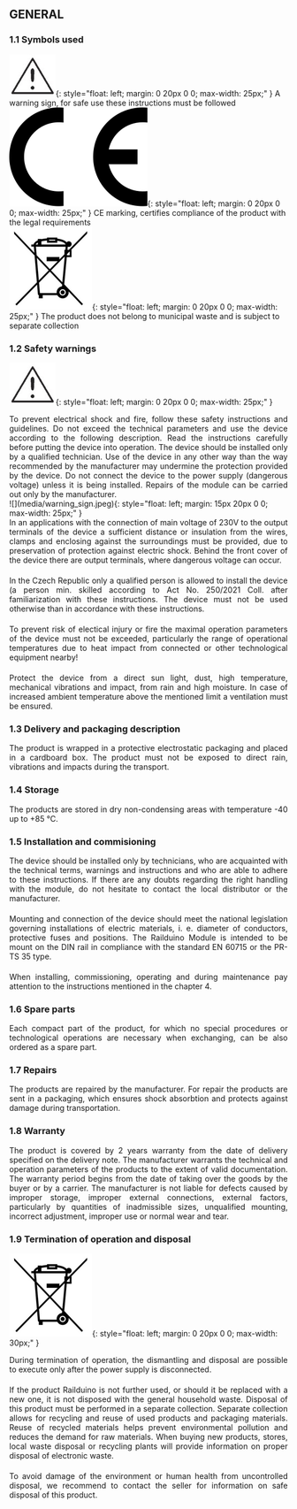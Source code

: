 ## GENERAL

### 1.1 Symbols used

![Warning Sign](media/warning_sign.jpeg){: style="float: left; margin: 0 20px 0 0; max-width: 25px;" }
A warning sign, for safe use these instructions must be followed  
![CE Sign](media/CE_sign.png){: style="float: left; margin: 0 20px 0 0; max-width: 25px;" }
CE marking, certifies compliance of the product with the legal requirements  
![wee_symbol](media/weee_symbol.png){: style="float: left; margin: 0 20px 0 0; max-width: 25px;" }
The product does not belong to municipal waste and is subject to separate collection  

### 1.2 Safety warnings

![](media/warning_sign.jpeg){: style="float: left; margin: 0 20px 0 0; max-width: 25px;" }
<div style="text-align: justify; clear:right;">
To prevent electrical shock and fire,
follow these safety instructions and guidelines. Do not exceed the
technical parameters and use the device according to the following
description. Read the instructions carefully before putting the device
into operation. The device should be installed only by a qualified
technician. Use of the device in any other way than the way recommended
by the manufacturer may undermine the protection provided by the device.
Do not connect the device to the power supply (dangerous voltage) unless
it is being installed. Repairs of the module can be carried out only by
the manufacturer.
</div>  
![](media/warning_sign.jpeg){: style="float: left; margin: 15px 20px 0 0; max-width: 25px;" }
<div style="text-align: justify;">
In an applications with the connection
of main voltage of 230V to the output terminals of the device a
sufficient distance or insulation from the wires, clamps and enclosing
against the surroundings must be provided, due to preservation of
protection against electric shock. Behind the front cover of the
device there are output terminals, where dangerous voltage can occur.
</div><div style="text-align: justify; margin-top:20px;">
In the Czech Republic only a qualified person is allowed to install the
device (a person min. skilled according to Act No. 250/2021 Coll.
after familiarization with these instructions. The device must not
be used otherwise than in accordance with these instructions.
</div><div style="text-align: justify; margin-top:20px;">
To prevent risk of electical injury or fire the maximal operation
parameters of the device must not be exceeded, particularly the range of
operational temperatures due to heat impact from connected or other
technological equipment nearby!
</div><div style="text-align: justify; margin-top:20px;">
Protect the device from a direct sun light, dust, high temperature,
mechanical vibrations and impact, from rain and high moisture. In case
of increased ambient temperature above the mentioned limit a ventilation
must be ensured.
</div>

### 1.3 Delivery and packaging description
<div style="text-align: justify;">
The product is wrapped in a protective electrostatic packaging and
placed in a cardboard box. The product must not be exposed to direct
rain, vibrations and impacts during the transport.
</div>

### 1.4 Storage
<div style="text-align: justify;">
The products are stored in dry non-condensing areas with temperature -40
up to +85 °C.
</div>

### 1.5 Installation and commisioning
<div style="text-align: justify;">
The device should be installed only by technicians, who are acquainted
with the technical terms, warnings and instructions and who are able to
adhere to these instructions. If there are any doubts regarding the
right handling with the module, do not hesitate to contact the local
distributor or the manufacturer.
</div><div style="text-align: justify;margin-top:20px;">
Mounting and connection of the device should meet the national
legislation governing installations of electric materials, i. e.
diameter of conductors, protective fuses and positions. The Railduino
Module is intended to be mount on the DIN rail in compliance with the
standard EN 60715 or the PR-TS 35 type.
</div><div style="text-align: justify;margin-top:20px;">
When installing, commissioning, operating and during maintenance pay
attention to the instructions mentioned in the chapter 4.
</div>

### 1.6 Spare parts
<div style="text-align: justify;">
Each compact part of the product, for which no special procedures or
technological operations are necessary when exchanging, can be also
ordered as a spare part.
</div>

### 1.7 Repairs
<div style="text-align: justify;">
The products are repaired by the manufacturer. For repair the products
are sent in a packaging, which ensures shock absorbtion and protects
against damage during transportation.
</div>

### 1.8 Warranty
<div style="text-align: justify;">
The product is covered by 2 years warranty from the date of delivery
specified on the delivery note. The manufacturer warrants the
technical and operation parameters of the products to the extent of
valid documentation. The warranty period begins from the date of
taking over the goods by the buyer or by a carrier. The manufacturer
is not liable for defects caused by improper storage, improper
external connections, external factors, particularly by quantities of
inadmissible sizes, unqualified mounting, incorrect adjustment,
improper use or normal wear and tear.
</div>

### 1.9 Termination of operation and disposal
![](media/weee_symbol.png){: style="float: left; margin: 0 20px 0 0; max-width: 30px;" }
<div style="text-align: justify;">
During termination of operation, the
dismantling and disposal are possible to execute only after the power
supply is disconnected.
</div><div style="text-align: justify;margin-top:20px;">
If the product Railduino is not further used, or should it be replaced
with a new one, it is not disposed with the general household waste.
Disposal of this product must be performed in a separate collection.
Separate collection allows for recycling and reuse of used products
and packaging materials. Reuse of recycled materials helps prevent
environmental pollution and reduces the demand for raw materials. When
buying new products, stores, local waste disposal or recycling plants
will provide information on proper disposal of electronic waste.
</div><div style="text-align: justify;margin-top:20px;">
To avoid damage of the environment or human health from uncontrolled
disposal, we recommend to contact the seller for information on safe
disposal of this product.
</div>